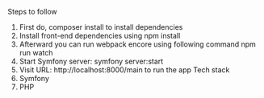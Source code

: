 Steps to follow
1.	First do, composer install to install dependencies
2.	Install front-end dependencies using npm install
3.	Afterward you can run webpack encore using following command npm run watch
4.	Start Symfony server: symfony server:start
5.	Visit URL: http://localhost:8000/main to run the app
Tech stack
1.	Symfony
2.	PHP
